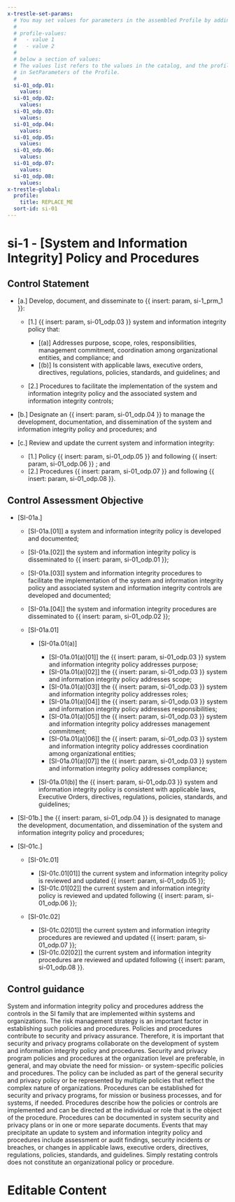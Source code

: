 ```yaml
---
x-trestle-set-params:
  # You may set values for parameters in the assembled Profile by adding
  #
  # profile-values:
  #   - value 1
  #   - value 2
  #
  # below a section of values:
  # The values list refers to the values in the catalog, and the profile-values represent values
  # in SetParameters of the Profile.
  #
  si-01_odp.01:
    values:
  si-01_odp.02:
    values:
  si-01_odp.03:
    values:
  si-01_odp.04:
    values:
  si-01_odp.05:
    values:
  si-01_odp.06:
    values:
  si-01_odp.07:
    values:
  si-01_odp.08:
    values:
x-trestle-global:
  profile:
    title: REPLACE_ME
  sort-id: si-01
---
```


# si-1 - \[System and Information Integrity\] Policy and Procedures

## Control Statement

- \[a.\] Develop, document, and disseminate to {{ insert: param, si-1_prm_1 }}:

  - \[1.\] {{ insert: param, si-01_odp.03 }} system and information integrity policy that:

    - \[(a)\] Addresses purpose, scope, roles, responsibilities, management commitment, coordination among organizational entities, and compliance; and
    - \[(b)\] Is consistent with applicable laws, executive orders, directives, regulations, policies, standards, and guidelines; and

  - \[2.\] Procedures to facilitate the implementation of the system and information integrity policy and the associated system and information integrity controls;

- \[b.\] Designate an {{ insert: param, si-01_odp.04 }} to manage the development, documentation, and dissemination of the system and information integrity policy and procedures; and

- \[c.\] Review and update the current system and information integrity:

  - \[1.\] Policy {{ insert: param, si-01_odp.05 }} and following {{ insert: param, si-01_odp.06 }} ; and
  - \[2.\] Procedures {{ insert: param, si-01_odp.07 }} and following {{ insert: param, si-01_odp.08 }}.

## Control Assessment Objective

- \[SI-01a.\]

  - \[SI-01a.[01]\] a system and information integrity policy is developed and documented;
  - \[SI-01a.[02]\] the system and information integrity policy is disseminated to {{ insert: param, si-01_odp.01 }};
  - \[SI-01a.[03]\] system and information integrity procedures to facilitate the implementation of the system and information integrity policy and associated system and information integrity controls are developed and documented;
  - \[SI-01a.[04]\] the system and information integrity procedures are disseminated to {{ insert: param, si-01_odp.02 }};
  - \[SI-01a.01\]

    - \[SI-01a.01(a)\]

      - \[SI-01a.01(a)[01]\] the {{ insert: param, si-01_odp.03 }} system and information integrity policy addresses purpose;
      - \[SI-01a.01(a)[02]\] the {{ insert: param, si-01_odp.03 }} system and information integrity policy addresses scope;
      - \[SI-01a.01(a)[03]\] the {{ insert: param, si-01_odp.03 }} system and information integrity policy addresses roles;
      - \[SI-01a.01(a)[04]\] the {{ insert: param, si-01_odp.03 }} system and information integrity policy addresses responsibilities;
      - \[SI-01a.01(a)[05]\] the {{ insert: param, si-01_odp.03 }} system and information integrity policy addresses management commitment;
      - \[SI-01a.01(a)[06]\] the {{ insert: param, si-01_odp.03 }} system and information integrity policy addresses coordination among organizational entities;
      - \[SI-01a.01(a)[07]\] the {{ insert: param, si-01_odp.03 }} system and information integrity policy addresses compliance;

    - \[SI-01a.01(b)\] the {{ insert: param, si-01_odp.03 }} system and information integrity policy is consistent with applicable laws, Executive Orders, directives, regulations, policies, standards, and guidelines;

- \[SI-01b.\] the {{ insert: param, si-01_odp.04 }} is designated to manage the development, documentation, and dissemination of the system and information integrity policy and procedures;

- \[SI-01c.\]

  - \[SI-01c.01\]

    - \[SI-01c.01[01]\] the current system and information integrity policy is reviewed and updated {{ insert: param, si-01_odp.05 }};
    - \[SI-01c.01[02]\] the current system and information integrity policy is reviewed and updated following {{ insert: param, si-01_odp.06 }};

  - \[SI-01c.02\]

    - \[SI-01c.02[01]\] the current system and information integrity procedures are reviewed and updated {{ insert: param, si-01_odp.07 }};
    - \[SI-01c.02[02]\] the current system and information integrity procedures are reviewed and updated following {{ insert: param, si-01_odp.08 }}.

## Control guidance

System and information integrity policy and procedures address the controls in the SI family that are implemented within systems and organizations. The risk management strategy is an important factor in establishing such policies and procedures. Policies and procedures contribute to security and privacy assurance. Therefore, it is important that security and privacy programs collaborate on the development of system and information integrity policy and procedures. Security and privacy program policies and procedures at the organization level are preferable, in general, and may obviate the need for mission- or system-specific policies and procedures. The policy can be included as part of the general security and privacy policy or be represented by multiple policies that reflect the complex nature of organizations. Procedures can be established for security and privacy programs, for mission or business processes, and for systems, if needed. Procedures describe how the policies or controls are implemented and can be directed at the individual or role that is the object of the procedure. Procedures can be documented in system security and privacy plans or in one or more separate documents. Events that may precipitate an update to system and information integrity policy and procedures include assessment or audit findings, security incidents or breaches, or changes in applicable laws, executive orders, directives, regulations, policies, standards, and guidelines. Simply restating controls does not constitute an organizational policy or procedure.

# Editable Content

<!-- Make additions and edits below -->
<!-- The above represents the contents of the control as received by the profile, prior to additions. -->
<!-- If the profile makes additions to the control, they will appear below. -->
<!-- The above markdown may not be edited but you may edit the content below, and/or introduce new additions to be made by the profile. -->
<!-- If there is a yaml header at the top, parameter values may be edited. Use --set-parameters to incorporate the changes during assembly. -->
<!-- The content here will then replace what is in the profile for this control, after running profile-assemble. -->
<!-- The current profile has no added parts for this control, but you may add new ones here. -->
<!-- Each addition must have a heading either of the form ## Control my_addition_name -->
<!-- or ## Part a. (where the a. refers to one of the control statement labels.) -->
<!-- "## Control" parts are new parts added after the statement part. -->
<!-- "## Part" parts are new parts added into the top-level statement part with that label. -->
<!-- Subparts may be added with nested hash levels of the form ### My Subpart Name -->
<!-- underneath the parent ## Control or ## Part being added -->
<!-- See https://ibm.github.io/compliance-trestle/tutorials/ssp_profile_catalog_authoring/ssp_profile_catalog_authoring for guidance. -->
